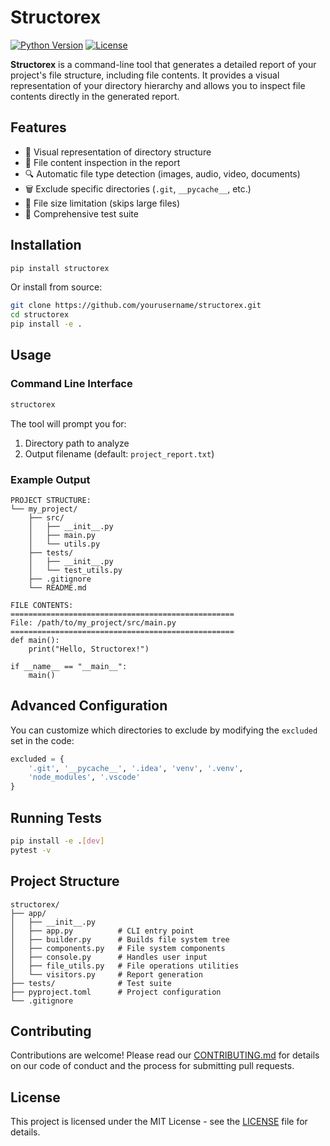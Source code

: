 # Structorex

[![Python Version](https://img.shields.io/badge/python-3.8%2B-blue.svg)](https://www.python.org/downloads/)
[![License](https://img.shields.io/badge/license-MIT-green.svg)](LICENSE)

**Structorex** is a command-line tool that generates a detailed report of your project's file structure, including file contents. It provides a visual representation of your directory hierarchy and allows you to inspect file contents directly in the generated report.

## Features

- 🌳 Visual representation of directory structure
- 📄 File content inspection in the report
- 🔍 Automatic file type detection (images, audio, video, documents)
- 🗑️ Exclude specific directories (`.git`, `__pycache__`, etc.)
- 📏 File size limitation (skips large files)
- 🧪 Comprehensive test suite

## Installation

```bash
pip install structorex
```

Or install from source:

```bash
git clone https://github.com/yourusername/structorex.git
cd structorex
pip install -e .
```

## Usage

### Command Line Interface

```bash
structorex
```

The tool will prompt you for:
1. Directory path to analyze
2. Output filename (default: `project_report.txt`)

### Example Output

```
PROJECT STRUCTURE:
└── my_project/
    ├── src/
    │   ├── __init__.py
    │   ├── main.py
    │   └── utils.py
    ├── tests/
    │   ├── __init__.py
    │   └── test_utils.py
    ├── .gitignore
    └── README.md

FILE CONTENTS:
==================================================
File: /path/to/my_project/src/main.py
==================================================
def main():
    print("Hello, Structorex!")

if __name__ == "__main__":
    main()
```

## Advanced Configuration

You can customize which directories to exclude by modifying the `excluded` set in the code:

```python
excluded = {
    '.git', '__pycache__', '.idea', 'venv', '.venv',
    'node_modules', '.vscode'
}
```

## Running Tests

```bash
pip install -e .[dev]
pytest -v
```

## Project Structure

```
structorex/
├── app/
│   ├── __init__.py
│   ├── app.py          # CLI entry point
│   ├── builder.py      # Builds file system tree
│   ├── components.py   # File system components
│   ├── console.py      # Handles user input
│   ├── file_utils.py   # File operations utilities
│   └── visitors.py     # Report generation
├── tests/              # Test suite
├── pyproject.toml      # Project configuration
└── .gitignore
```

## Contributing

Contributions are welcome! Please read our [CONTRIBUTING.md](CONTRIBUTING.md) for details on our code of conduct and the process for submitting pull requests.

## License

This project is licensed under the MIT License - see the [LICENSE](LICENSE) file for details.